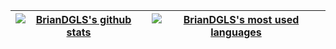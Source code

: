 
| <a href="https://github.com/anuraghazra/github-readme-stats"><img align="center" src="https://github-readme-stats.vercel.app/api?username=BrianDGLS&show_icons=true&include_all_commits=true&hide_border=true" alt="BrianDGLS's github stats" /></a> | <a href="https://github.com/anuraghazra/github-readme-stats"><img align="center" src="https://github-readme-stats.vercel.app/api/top-langs/?username=BrianDGLS&layout=compact&hide_border=true&hide=html" alt="BrianDGLS's most used languages" /></a> |
| ------------- | ------------- |

